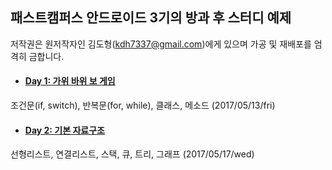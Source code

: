 ## 패스트캠퍼스 안드로이드 3기의 방과 후 스터디 예제

저작권은 원저작자인 김도형(kdh7337@gmail.com)에게 있으며 가공 및 재배포를 엄격히 금합니다.
<br/>

* #### [Day 1: 가위 바위 보 게임  ](https://github.com/kdh7337/fc3AfterSchool/tree/master/Java/src/may_12_rock_scissor_paper)
조건문(if, switch), 반복문(for, while), 클래스, 메소드  (2017/05/13/fri)

* #### [Day 2: 기본 자료구조  ](https://github.com/kdh7337/fc3AfterSchool/tree/master/Java/src/may_17_data_structure)
 선형리스트, 연결리스트, 스택, 큐, 트리, 그래프  (2017/05/17/wed)
